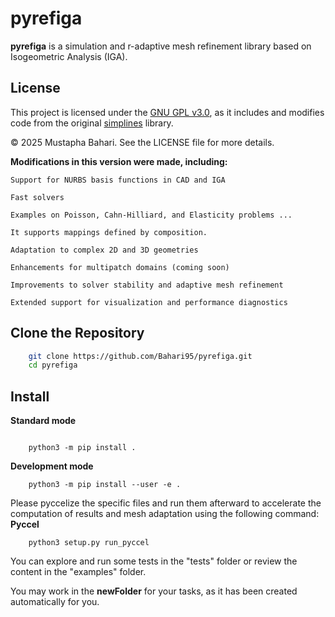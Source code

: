# pyrefiga

**pyrefiga** is a simulation and r-adaptive mesh refinement library based on Isogeometric Analysis (IGA).

## License

This project is licensed under the [GNU GPL v3.0](LICENSE), as it includes and modifies code from the original [simplines](https://github.com/ratnania/simplines) library.

© 2025 Mustapha Bahari. See the LICENSE file for more details.



**Modifications in this version were made, including:**

    Support for NURBS basis functions in CAD and IGA

    Fast solvers

    Examples on Poisson, Cahn-Hilliard, and Elasticity problems ...

    It supports mappings defined by composition.

    Adaptation to complex 2D and 3D geometries

    Enhancements for multipatch domains (coming soon)

    Improvements to solver stability and adaptive mesh refinement

    Extended support for visualization and performance diagnostics
    
## Clone the Repository

```bash
    git clone https://github.com/Bahari95/pyrefiga.git
    cd pyrefiga
```

## Install

**Standard mode**

```shell

    python3 -m pip install .

```

**Development mode**

```shell
    python3 -m pip install --user -e .
```
Please pyccelize the specific files and run them afterward to accelerate the computation of results and mesh adaptation using the following command:
**Pyccel**
```shell
    python3 setup.py run_pyccel
```
You can explore and run some tests in the "tests" folder or review the content in the "examples" folder.

You may work in the **newFolder** for your tasks, as it has been created automatically for you.
